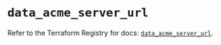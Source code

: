 # `data_acme_server_url`

Refer to the Terraform Registry for docs: [`data_acme_server_url`](https://registry.terraform.io/providers/vancluever/acme/2.24.2/docs/data-sources/server_url).
